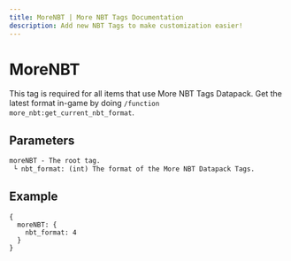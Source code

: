```yaml
---
title: MoreNBT | More NBT Tags Documentation
description: Add new NBT Tags to make customization easier!
---
```


# MoreNBT

This tag is required for all items that use More NBT Tags Datapack. Get the latest format in-game by doing `/function more_nbt:get_current_nbt_format`.

## Parameters

```txt
moreNBT - The root tag.
 └ nbt_format: (int) The format of the More NBT Datapack Tags.
```

## Example

```snbt
{
  moreNBT: {
    nbt_format: 4
  }
}
```
